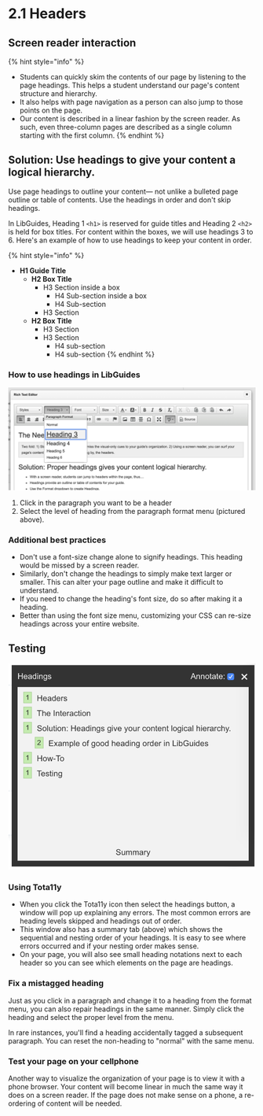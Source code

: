 # 2.1 Headers

## Screen reader interaction

{% hint style="info" %}
* Students can quickly skim the contents of our page by listening to the page headings. This helps a student understand our page's content structure and hierarchy.
* It also helps with page navigation as a person can also jump to those points on the page. 
* Our content is described in a linear fashion by the screen reader. As such, even three-column pages are described as a single column starting with the first column.
{% endhint %}

## Solution: Use headings to give your content a logical hierarchy. 

Use page headings to outline your content— not unlike a bulleted page outline or table of contents. Use the headings in order and don't skip headings.

In LibGuides, Heading 1 `<h1>` is reserved for guide titles and Heading 2 `<h2>` is held for box titles. For content within the boxes, we will use headings 3 to 6. Here's an example of how to use headings to keep your content in order.

{% hint style="info" %}
* **H1 Guide Title**
  * **H2 Box Title**
    * H3 Section inside a box
      * H4 Sub-section inside a box
      * H4 Sub-section
    * H3 Section
  * **H2 Box Title**
    * H3 Section
    * H3 Section
      * H4 sub-section
      * H4 sub-section
{% endhint %}

### How to use headings in LibGuides

![In LibGuides, you can create headings from the rich text editor&apos;s format drop-down menu](../.gitbook/assets/screen-shot-2019-03-18-at-10.54.14-am.png)

1. Click in the paragraph you want to be a header
2. Select the level of heading from the paragraph format menu \(pictured above\). 

### Additional best practices

* Don't use a font-size change alone to signify headings. This heading would be missed by a screen reader.
* Similarly, don't change the headings to simply make text larger or smaller. This can alter your page outline and make it difficult to understand.
* If you need to change the heading's font size, do so after making it a heading.
* Better than using the font size menu, customizing your CSS can re-size headings across your entire website.

## Testing

![The headings summary box shows the sequential order of headers](../.gitbook/assets/screen-shot-2019-03-21-at-2.25.59-pm.png)

### Using Tota11y

* When you click the Tota11y icon then select the headings button, a window will pop up explaining any errors. The most common errors are heading levels skipped and headings out of order. 
* This window also has a summary tab \(above\) which shows the sequential and nesting order of your headings. It is easy to see where errors occurred and if your nesting order makes sense.
* On your page, you will also see small heading notations next to each header so you can see which elements on the page are headings.

### Fix a mistagged heading

Just as you click in a paragraph and change it to a heading from the format menu, you can also repair headings in the same manner. Simply click the heading and select the proper level from the menu.

In rare instances, you'll find a heading accidentally tagged a subsequent paragraph. You can reset the non-heading to "normal" with the same menu.

### **Test your page on your cellphone**

Another way to visualize the organization of your page is to view it with a phone browser. Your content will become linear in much the same way it does on a screen reader. If the page does not make sense on a phone, a re-ordering of content will be needed.



